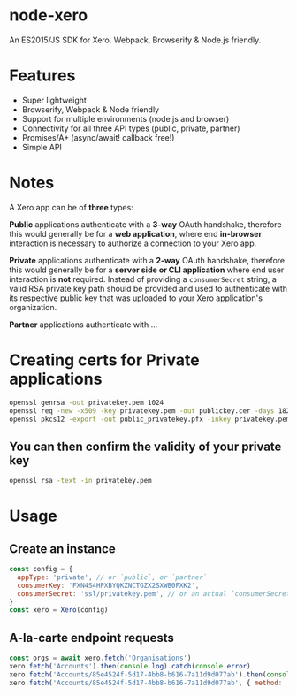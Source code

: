# node-xero
An ES2015/JS SDK for Xero. Webpack, Browserify & Node.js friendly.

# Features
- Super lightweight
- Browserify, Webpack & Node friendly
- Support for multiple environments (node.js and browser)
- Connectivity for all three API types (public, private, partner)
- Promises/A+ (async/await! callback free!)
- Simple API

# Notes
A Xero app can be of **three** types:

**Public** applications authenticate with a **3-way** OAuth handshake, therefore this would generally be for a **web application**, where end **in-browser** interaction is necessary to authorize a connection to your Xero app.

**Private** applications authenticate with a **2-way** OAuth handshake, therefore this would generally be for a **server side or CLI application** where end user interaction is **not** required. Instead of providing a `consumerSecret` string, a valid RSA private key path should be provided and used to authenticate with its respective public key that was uploaded to your Xero application's organization.

**Partner** applications authenticate with ...


# Creating certs for Private applications
```sh
openssl genrsa -out privatekey.pem 1024
openssl req -new -x509 -key privatekey.pem -out publickey.cer -days 1825
openssl pkcs12 -export -out public_privatekey.pfx -inkey privatekey.pem -in publickey.cer
```

## You can then confirm the validity of your private key
```sh
openssl rsa -text -in privatekey.pem
```

# Usage
## Create an instance
```js
const config = {
  appType: 'private', // or `public`, or `partner`
  consumerKey: 'FXN4S4HPXBYQKZNCTGZX2SXWB0FXK2',
  consumerSecret: 'ssl/privatekey.pem', // or an actual `consumerSecret` if `appType` is `public`
}
const xero = Xero(config)
```

## A-la-carte endpoint requests
```js
const orgs = await xero.fetch('Organisations')
xero.fetch('Accounts').then(console.log).catch(console.error)
xero.fetch('Accounts/85e4524f-5d17-4bb8-b616-7a11d9d077ab').then(console.log).catch(console.error)
xero.fetch('Accounts/85e4524f-5d17-4bb8-b616-7a11d9d077ab', { method: 'DELETE' ).then(console.log).catch(console.error)
```
